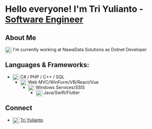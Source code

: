 # Hello everyone! I'm Tri Yulianto - [Software Engineer][website]

## About Me
I'm currently working at NawaData Solutions as Dotnet Developer 
<a href="#"><img align="left" alt="android" width="22px" src="https://cdn-icons-png.flaticon.com/512/2703/2703312.png"/></a>

## Languages & Frameworks:
- C# / PHP / C++ / SQL<a href="#"><img align="left" alt="android" width="22px" src="https://cdn-icons-png.flaticon.com/512/7838/7838457.png"/></a>
- Web MVC/WinForm/VB/React/Vue <a href="#"><img align="left" alt="android" width="22px" src="https://cdn-icons-png.flaticon.com/512/888/888954.png"/></a>
- Windows Services/SSIS <a href="#"><img align="left" alt="android" width="22px" src="https://cdn-icons-png.flaticon.com/512/2592/2592498.png"/></a>
- Java/Swift/Flutter <a href="#"><img align="left" alt="android" width="22px" src="https://cdn-icons-png.flaticon.com/512/2586/2586488.png"></a>

## Connect
- [Tri Yulianto<img align="left" alt="alfianlosari | Website" width="22px" src="https://cdn-icons-png.flaticon.com/512/2721/2721725.png" href="#"/>][website]

[website]: https://triyuliantoo.github.io
[youtube]: https://youtube.com/triyulianto
[twitter]: https://twitter.com/triyuliantoo
[linkedin]: https://linkedin.com/in/triyulianto
[instagram]: https://instagram.com/_triyulianto
